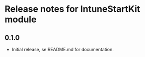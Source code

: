 # Release notes for IntuneStartKit module

## 0.1.0
- Initial release, se README.md for documentation.